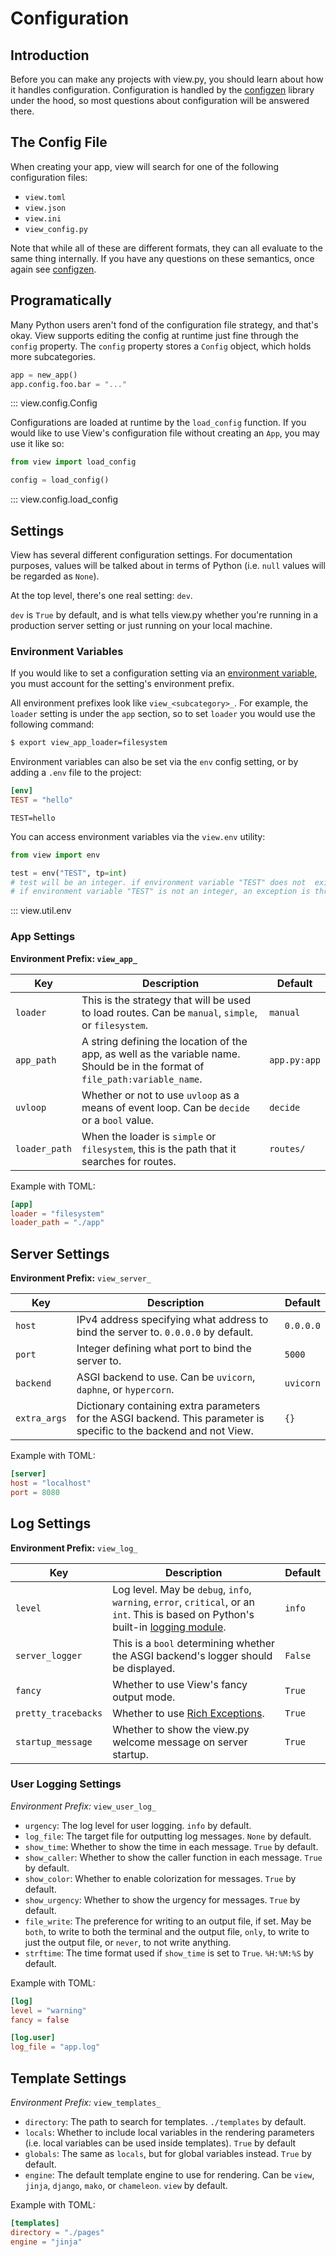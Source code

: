 # Configuration

## Introduction

Before you can make any projects with view.py, you should learn about how it handles configuration. Configuration is handled by the [configzen](https://github.com/bswck/configzen) library under the hood, so most questions about configuration will be answered there.

## The Config File

When creating your app, view will search for one of the following configuration files:

- `view.toml`
- `view.json`
- `view.ini`
- `view_config.py`

Note that while all of these are different formats, they can all evaluate to the same thing internally. If you have any questions on these semantics, once again see [configzen](https://github.com/bswck/configzen).

## Programatically

Many Python users aren't fond of the configuration file strategy, and that's okay. View supports editing the config at runtime just fine through the `config` property. The `config` property stores a `Config` object, which holds more subcategories.

```py
app = new_app()
app.config.foo.bar = "..."
```

::: view.config.Config

Configurations are loaded at runtime by the `load_config` function. If you would like to use View's configuration file without creating an `App`, you may use it like so:

```py
from view import load_config

config = load_config()
```

::: view.config.load_config

## Settings

View has several different configuration settings. For documentation purposes, values will be talked about in terms of Python (i.e. `null` values will be regarded as `None`).

At the top level, there's one real setting: `dev`.

`dev` is `True` by default, and is what tells view.py whether you're running in a production server setting or just running on your local machine.

### Environment Variables

If you would like to set a configuration setting via an [environment variable](https://en.wikipedia.org/wiki/Environment_variable), you must account for the setting's environment prefix.

All environment prefixes look like `view_<subcategory>_`. For example, the `loader` setting is under the `app` section, so to set `loader` you would use the following command:

```bash
$ export view_app_loader=filesystem
```

Environment variables can also be set via the `env` config setting, or by adding a `.env` file to the project:

```toml
[env]
TEST = "hello"
```

```.env
TEST=hello
```

You can access environment variables via the `view.env` utility:

```py
from view import env

test = env("TEST", tp=int)
# test will be an integer. if environment variable "TEST" does not  exist, an exception is thrown.
# if environment variable "TEST" is not an integer, an exception is thrown.
```

::: view.util.env

### App Settings

**Environment Prefix: `view_app_`**

| Key          | Description                                                                                                                    | Default      | 
| ------------ | ------------------------------------------------------------------------------------------------------------------------------ | ------------ |
| `loader`     | This is the strategy that will be used to load routes. Can be `manual`, `simple`, or `filesystem`.                             | `manual`     |
| `app_path`   | A string defining the location of the app, as well as the variable name. Should be in the format of `file_path:variable_name`. | `app.py:app` | 
| `uvloop`     | Whether or not to use `uvloop` as a means of event loop. Can be `decide` or a `bool` value.                                    | `decide`     |
| `loader_path`| When the loader is `simple` or `filesystem`, this is the path that it searches for routes.                                     | `routes/`    |

Example with TOML:

```toml
[app]
loader = "filesystem"
loader_path = "./app"
```

## Server Settings

**Environment Prefix:** `view_server_`

| Key          | Description                                                                                                          | Default    | 
| ------------ | -------------------------------------------------------------------------------------------------------------------- | ---------- |
| `host`       | IPv4 address specifying what address to bind the server to. `0.0.0.0` by default.                                    | `0.0.0.0`  |
| `port`       | Integer defining what port to bind the server to.                                                                    | `5000`     |
| `backend`    | ASGI backend to use. Can be `uvicorn`, `daphne`, or `hypercorn`.                                                     | `uvicorn`  |
| `extra_args` | Dictionary containing extra parameters for the ASGI backend. This parameter is specific to the backend and not View. | `{}`       |

Example with TOML:

```toml
[server]
host = "localhost"
port = 8080
```

## Log Settings

**Environment Prefix:** `view_log_`

| Key                 | Description                                                                                                                                                                          | Default | 
| ------------------- | ------------------------------------------------------------------------------------------------------------------------------------------------------------------------------------ | ------- |
| `level`             | Log level. May be `debug`, `info`, `warning`, `error`, `critical`, or an `int`. This is based on Python's built-in [logging module](https://docs.python.org/3/library/logging.html). | `info`  |
| `server_logger`     | This is a `bool` determining whether the ASGI backend's logger should be displayed.                                                                                                  | `False` |
| `fancy`             | Whether to use View's fancy output mode.                                                                                                                                             | `True`  |
| `pretty_tracebacks` | Whether to use [Rich Exceptions](https://rich.readthedocs.io/en/stable/logging.html?highlight=exceptions#handle-exceptions).                                                         | `True`  |
| `startup_message`   | Whether to show the view.py welcome message on server startup.                                                                                                                       | `True`  |

### User Logging Settings

*Environment Prefix:* `view_user_log_`

- `urgency`: The log level for user logging. `info` by default.
- `log_file`: The target file for outputting log messages. `None` by default.
- `show_time`: Whether to show the time in each message. `True` by default.
- `show_caller`: Whether to show the caller function in each message. `True` by default.
- `show_color`: Whether to enable colorization for messages. `True` by default.
- `show_urgency`: Whether to show the urgency for messages. `True` by default.
- `file_write`: The preference for writing to an output file, if set. May be `both`, to write to both the terminal and the output file, `only`, to write to just the output file, or `never`, to not write anything.
- `strftime`: The time format used if `show_time` is set to `True`. `%H:%M:%S` by default.

Example with TOML:

```toml
[log]
level = "warning"
fancy = false

[log.user]
log_file = "app.log"
```

## Template Settings

*Environment Prefix:* `view_templates_`

- `directory`: The path to search for templates. `./templates` by default.
- `locals`: Whether to include local variables in the rendering parameters (i.e. local variables can be used inside templates). `True` by default
- `globals`: The same as `locals`, but for global variables instead. `True` by default.
- `engine`: The default template engine to use for rendering. Can be `view`, `jinja`, `django`, `mako`, or `chameleon`. `view` by default.

Example with TOML:

```toml
[templates]
directory = "./pages"
engine = "jinja"
```
